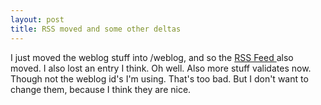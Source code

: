 ```yaml
---
layout: post
title: RSS moved and some other deltas 
---
```

<p>I just moved the weblog stuff into /weblog, and so the <a href="/weblog/rss.xml">RSS Feed </a>also moved. I also lost an entry I think. Oh well. Also more stuff validates now. Though not the weblog id's I'm using. That's too bad. But I don't want to change them, because I think they are nice. </p>
